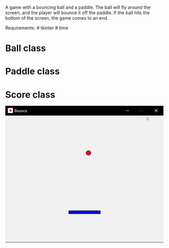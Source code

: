 A game with a bouncing ball and a paddle.
The ball will fly around the screen, and the player will bounce it
off the paddle. If the ball hits the bottom of the screen, the game
comes to an end.

Requirements:
	# tkinter
	# time

# Ball class
# Paddle class
# Score class

 ![](bounce.png)
